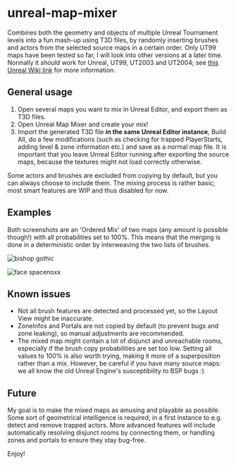 # unreal-map-mixer
Combines both the geometry and objects of multiple Unreal Tournament levels into a fun mash-up using T3D files, by randomly inserting brushes and actors from the selected source maps in a certain order.
Only UT99 maps have been tested so far, I will look into other versions at a later time. Normally it _should_ work for Unreal, UT99, UT2003 and UT2004; see [this Unreal Wiki link](https://wiki.beyondunreal.com/Legacy:T3D_File) for more information.

## General usage
1. Open several maps you want to mix in Unreal Editor, and export them as T3D files.
2. Open Unreal Map Mixer and create your mix!
3. Import the generated T3D file **in the same Unreal Editor instance**, Build All, do a few modifications (such as checking for trapped PlayerStarts, adding level & zone information etc.) and save as a normal map file. It is important that you leave Unreal Editor running after exporting the source maps, because the textures might not load correctly otherwise.

Some actors and brushes are excluded from copying by default, but you can always choose to include them. The mixing process is rather basic; most smart features are WIP and thus disabled for now.

## Examples
Both screenshots are an 'Ordered Mix' of two maps (any amount is possible though!) with all probabilities set to 100%. This means that the merging is done in a deterministic order by interweaving the two lists of brushes.

![bishop gothic](https://i.imgur.com/8bBgkb1.jpg "Bishop + Gothic")

![face spacenoxx](https://i.imgur.com/f5IBj7u.jpg "Face + SpaceNoxx")

## Known issues
* Not all brush features are detected and processed yet, so the Layout View might be inaccurate.
* ZoneInfos and Portals are not copied by default (to prevent bugs and zone leaking), so manual adjustments are recommended.
* The mixed map might contain a lot of disjunct and unreachable rooms, especially if the brush copy probabilities are set too low. Setting all values to 100% is also worth trying, making it more of a superposition rather than a mix. However, be careful if you have many source maps: we all know the old Unreal Engine's susceptibility to BSP bugs :)

## Future
My goal is to make the mixed maps as amusing and playable as possible. Some sort of geometrical intelligence is required, in a first instance to e.g. detect and remove trapped actors. More advanced features will include automatically resolving disjunct rooms by connecting them, or handling zones and portals to ensure they stay bug-free.

Enjoy!
